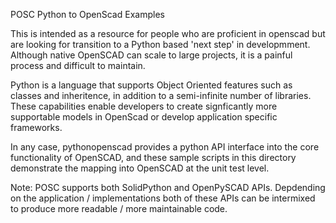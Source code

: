 POSC Python to OpenScad Examples

This is intended as a resource for people who are proficient in openscad but are looking for transition to a 
Python based 'next step' in developmment. Although native OpenSCAD can scale to large projects, it is a painful process and difficult
to maintain. 

Python is a language that supports Object Oriented features such as classes and inheritence, in addition to a semi-infinite number of
 libraries. These capabilities enable developers to create signficantly more supportable models in OpenScad or develop application specific
frameworks. 

In any case, pythonopenscad provides a python API interface into the core functionality of OpenSCAD, and these sample scripts in this
directory demonstrate the mapping into OpenSCAD at the unit test level.  

Note: POSC supports both SolidPython and OpenPySCAD APIs. Depdending on the application / implementations
both of these APIs can be intermixed to produce more readable / more maintainable code. 